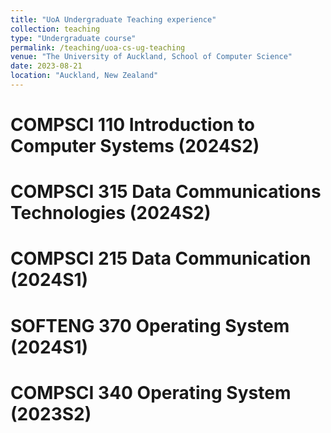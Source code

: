 ```yaml
---
title: "UoA Undergraduate Teaching experience"
collection: teaching
type: "Undergraduate course"
permalink: /teaching/uoa-cs-ug-teaching
venue: "The University of Auckland, School of Computer Science"
date: 2023-08-21
location: "Auckland, New Zealand"
---
```


COMPSCI 110 Introduction to Computer Systems (2024S2)
======

COMPSCI 315 Data Communications Technologies (2024S2)
======

COMPSCI 215 Data Communication (2024S1)
======

SOFTENG 370 Operating System (2024S1)
======

COMPSCI 340 Operating System (2023S2)
======
